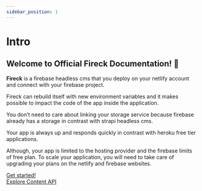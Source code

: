 ```yaml
---
sidebar_position: 1
---
```


# Intro

## Welcome to Official Fireck Documentation! 💎

**Fireck** is a firebase headless cms that you deploy on your netlify account and connect with your firebase project.

Fireck can rebuild itself with new environment variables and it makes possible to impact the code of the app inside the application.

You don’t need to care about linking your storage service because firebase already has a storage in contrast with strapi headless cms.

Your app is always up and responds quickly in contrast with heroku free tier applications.

Although, your app is limited to the hosting provider and the firebase limits of free plan. To scale your application, you will need to take care of upgrading your plans on the netlify and firebase websites.

[Get started!](/docs/installation)  
[Explore Content API](/docs/content-api/authorization)
